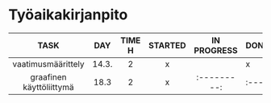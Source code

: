 # Työaikakirjanpito

| TASK               | DAY   | TIME H | STARTED  | IN PROGRESS | DONE |
| :----------------: | :---: | :----: | :------: | :---------: | :----|
| vaatimusmäärittely | 14.3. | 2      | x        |             | x    |
| graafinen käyttöliittymä | 18.3 | 2 | x | :---------: | :----|
